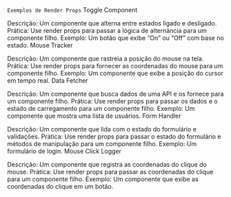 `Exemplos de Render Props`
Toggle Component

Descrição: Um componente que alterna entre estados ligado e desligado.
Prática: Use render props para passar a lógica de alternância para um componente filho.
Exemplo: Um botão que exibe “On” ou “Off” com base no estado.
Mouse Tracker

Descrição: Um componente que rastreia a posição do mouse na tela.
Prática: Use render props para fornecer as coordenadas do mouse para um componente filho.
Exemplo: Um componente que exibe a posição do cursor em tempo real.
Data Fetcher

Descrição: Um componente que busca dados de uma API e os fornece para um componente filho.
Prática: Use render props para passar os dados e o estado de carregamento para um componente filho.
Exemplo: Um componente que mostra uma lista de usuários.
Form Handler

Descrição: Um componente que lida com o estado do formulário e validações.
Prática: Use render props para passar o estado do formulário e métodos de manipulação para um componente filho.
Exemplo: Um formulário de login.
Mouse Click Logger

Descrição: Um componente que registra as coordenadas do clique do mouse.
Prática: Use render props para passar as coordenadas do clique para um componente filho.
Exemplo: Um componente que exibe as coordenadas do clique em um botão.

